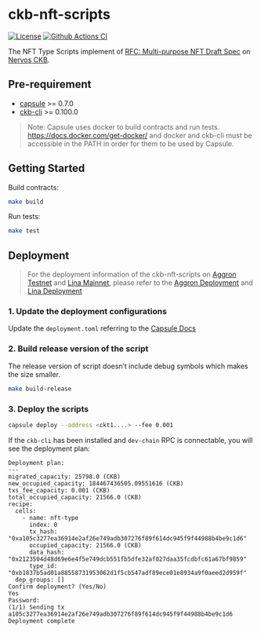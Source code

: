 # ckb-nft-scripts

[![License](https://img.shields.io/badge/license-MIT-green)](https://github.com/nervina-labs/ckb-nft-scripts/blob/develop/COPYING)
[![Github Actions CI](https://github.com/nervina-labs/ckb-nft-scripts/workflows/CI/badge.svg?branch=develop)](https://github.com/nervina-labs/ckb-nft-scripts/actions)

The NFT Type Scripts implement of [RFC: Multi-purpose NFT Draft Spec](https://talk.nervos.org/t/rfc-multi-purpose-nft-draft-spec/5434) on [Nervos CKB](https://www.nervos.org/).

## Pre-requirement

- [capsule](https://github.com/nervosnetwork/capsule) >= 0.7.0
- [ckb-cli](https://github.com/nervosnetwork/ckb-cli) >= 0.100.0

> Note: Capsule uses docker to build contracts and run tests. https://docs.docker.com/get-docker/
> and docker and ckb-cli must be accessible in the PATH in order for them to be used by Capsule.

## Getting Started

Build contracts:

```sh
make build
```

Run tests:

```sh
make test
```

## Deployment

> For the deployment information of the ckb-nft-scripts on [Aggron Testnet](https://explorer.nervos.org/aggron/) and [Lina Mainnet](https://explorer.nervos.org), please refer to the [Aggron Deployment](https://github.com/nervina-labs/ckb-nft-scripts/wiki/Aggron-Testnet-deployment) and [Lina Deployment](https://github.com/nervina-labs/ckb-nft-scripts/wiki/Lina-Mainnet-deployment)

### 1. Update the deployment configurations

Update the `deployment.toml` referring to the [Capsule Docs](https://docs.nervos.org/docs/labs/sudtbycapsule#deploy)

### 2. Build release version of the script

The release version of script doesn’t include debug symbols which makes the size smaller.

```sh
make build-release
```

### 3. Deploy the scripts

```sh
capsule deploy --address <ckt1....> --fee 0.001
```

If the `ckb-cli` has been installed and `dev-chain` RPC is connectable, you will see the deployment plan:

```
Deployment plan:
---
migrated_capacity: 25798.0 (CKB)
new_occupied_capacity: 184467436505.09551616 (CKB)
txs_fee_capacity: 0.001 (CKB)
total_occupied_capacity: 21566.0 (CKB)
recipe:
  cells:
    - name: nft-type
      index: 0
      tx_hash: "0xa105c3277ea36914e2af26e749adb307276f89f614dc945f9f44988b4be9c1d6"
      occupied_capacity: 21566.0 (CKB)
      data_hash: "0x2123504d48d69e6e4f5e749dcb551fb5dfe32af027daa35fcdbfc61a67bf9859"
      type_id: "0xb1837b5ad01a88558731953062d1f5cb547adf89ece01e8934a9f0aeed2d959f"
  dep_groups: []
Confirm deployment? (Yes/No)
Yes
Password:
(1/1) Sending tx a105c3277ea36914e2af26e749adb307276f89f614dc945f9f44988b4be9c1d6
Deployment complete
```
